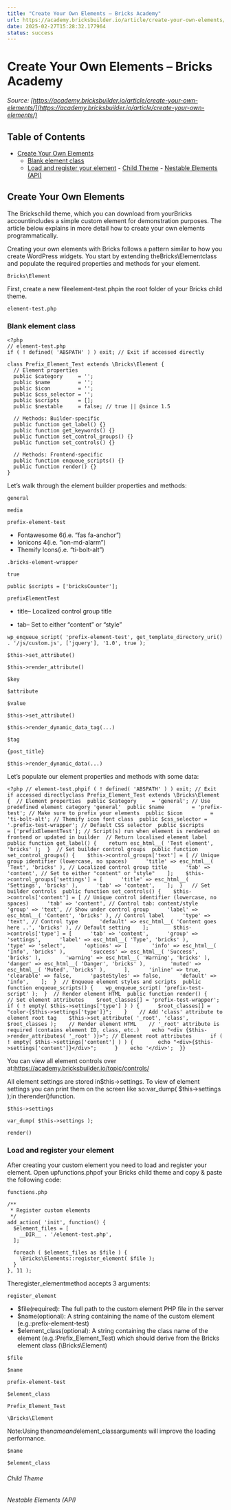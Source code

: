 ```yaml
---
title: "Create Your Own Elements – Bricks Academy"
url: https://academy.bricksbuilder.io/article/create-your-own-elements/
date: 2025-02-27T15:28:32.177964
status: success
---
```


# Create Your Own Elements – Bricks Academy

*Source: [https://academy.bricksbuilder.io/article/create-your-own-elements/](https://academy.bricksbuilder.io/article/create-your-own-elements/)*

## Table of Contents

- [Create Your Own Elements](#create-your-own-elements)
  - [Blank element class](#blank-element-class)
  - [Load and register your element](#load-and-register-your-element)
        - [Child Theme](#child-theme)
        - [Nestable Elements (API)](#nestable-elements-api)

## Create Your Own Elements

The Brickschild theme, which you can download from yourBricks accountincludes a simple custom element for demonstration purposes. The article below explains in more detail how to create your own elements programmatically.

Creating your own elements with Bricks follows a pattern similar to how you create WordPress widgets. You start by extending theBricks\Elementclass and populate the required properties and methods for your element.

`Bricks\Element`

First, create a new fileelement-test.phpin the root folder of your Bricks child theme.

`element-test.php`

### Blank element class

```
<?php 
// element-test.php
if ( ! defined( 'ABSPATH' ) ) exit; // Exit if accessed directly

class Prefix_Element_Test extends \Bricks\Element {
  // Element properties
  public $category     = '';
  public $name         = '';
  public $icon         = '';
  public $css_selector = '';
  public $scripts      = [];
  public $nestable     = false; // true || @since 1.5

  // Methods: Builder-specific
  public function get_label() {}
  public function get_keywords() {}
  public function set_control_groups() {}
  public function set_controls() {}

  // Methods: Frontend-specific
  public function enqueue_scripts() {}
  public function render() {}
}

```

Let’s walk through the element builder properties and methods:

`general`

`media`

`prefix-element-test`

- Fontawesome 6(i.e. “fas fa-anchor”)
- Ionicons 4(i.e. “ion-md-alarm”)
- Themify Icons(i.e. “ti-bolt-alt”)

`.bricks-element-wrapper`

`true`

`public $scripts = ['bricksCounter'];`

`prefixElementTest`

- title– Localized control group title

- tab– Set to either “content” or “style”

`wp_enqueue_script( 'prefix-element-test', get_template_directory_uri() . '/js/custom.js', ['jquery'], '1.0', true );`

`$this->set_attribute() `

`$this->render_attribute()`

`$key`

`$attribute`

`$value`

`$this->set_attribute()`

`$this->render_dynamic_data_tag(...)`

`$tag`

`{post_title}`

`$this->render_dynamic_data(...)`

Let’s populate our element properties and methods with some data:

```
<?php // element-test.phpif ( ! defined( 'ABSPATH' ) ) exit; // Exit if accessed directlyclass Prefix_Element_Test extends \Bricks\Element {  // Element properties  public $category     = 'general'; // Use predefined element category 'general'  public $name         = 'prefix-test'; // Make sure to prefix your elements  public $icon         = 'ti-bolt-alt'; // Themify icon font class  public $css_selector = '.prefix-test-wrapper'; // Default CSS selector  public $scripts      = ['prefixElementTest']; // Script(s) run when element is rendered on frontend or updated in builder  // Return localised element label  public function get_label() {    return esc_html__( 'Test element', 'bricks' );  }  // Set builder control groups  public function set_control_groups() {    $this->control_groups['text'] = [ // Unique group identifier (lowercase, no spaces)      'title' => esc_html__( 'Text', 'bricks' ), // Localized control group title      'tab' => 'content', // Set to either "content" or "style"    ];    $this->control_groups['settings'] = [      'title' => esc_html__( 'Settings', 'bricks' ),      'tab' => 'content',    ];  }   // Set builder controls  public function set_controls() {    $this->controls['content'] = [ // Unique control identifier (lowercase, no spaces)      'tab' => 'content', // Control tab: content/style      'group' => 'text', // Show under control group      'label' => esc_html__( 'Content', 'bricks' ), // Control label      'type' => 'text', // Control type       'default' => esc_html__( 'Content goes here ..', 'bricks' ), // Default setting    ];        $this->controls['type'] = [      'tab' => 'content',      'group' => 'settings',      'label' => esc_html__( 'Type', 'bricks' ),      'type' => 'select',      'options' => [        'info' => esc_html__( 'Info', 'bricks' ),        'success' => esc_html__( 'Success', 'bricks' ),        'warning' => esc_html__( 'Warning', 'bricks' ),        'danger' => esc_html__( 'Danger', 'bricks' ),        'muted' => esc_html__( 'Muted', 'bricks' ),      ],      'inline' => true,      'clearable' => false,      'pasteStyles' => false,      'default' => 'info',    ];  }  // Enqueue element styles and scripts  public function enqueue_scripts() {    wp_enqueue_script( 'prefix-test-script' );  }  // Render element HTML  public function render() {    // Set element attributes    $root_classes[] = 'prefix-test-wrapper';    if ( ! empty( $this->settings['type'] ) ) {      $root_classes[] = "color-{$this->settings['type']}";    }    // Add 'class' attribute to element root tag    $this->set_attribute( '_root', 'class', $root_classes );    // Render element HTML    // '_root' attribute is required (contains element ID, class, etc.)    echo "<div {$this->render_attributes( '_root' )}>"; // Element root attributes      if ( ! empty( $this->settings['content'] ) ) {        echo "<div>{$this->settings['content']}</div>";      }    echo '</div>';  }}
```

You can view all element controls over at:https://academy.bricksbuilder.io/topic/controls/

All element settings are stored in$this->settings. To view of element settings you can print them on the screen like so:var_dump( $this->settings );in therender()function.

`$this->settings`

`var_dump( $this->settings );`

`render()`

### Load and register your element

After creating your custom element you need to load and register your element. Open upfunctions.phpof your Bricks child theme and copy & paste the following code:

`functions.php`

```
/**
 * Register custom elements
 */
add_action( 'init', function() {
  $element_files = [
    __DIR__ . '/element-test.php',
  ];

  foreach ( $element_files as $file ) {
    \Bricks\Elements::register_element( $file );
  }
}, 11 );

```

Theregister_elementmethod accepts 3 arguments:

`register_element`

- $file(required): The full path to the custom element PHP file in the server
- $name(optional): A string containing the name of the custom element (e.g.:prefix-element-test)
- $element_class(optional): A string containing the class name of the element (e.g.:Prefix_Element_Test) which should derive from the Bricks element class (\Bricks\Element)

`$file`

`$name`

`prefix-element-test`

`$element_class`

`Prefix_Element_Test`

`\Bricks\Element`

Note:Using the$nameand$element_classarguments will improve the loading performance.

`$name`

`$element_class`

###### Child Theme

###### Nestable Elements (API)

